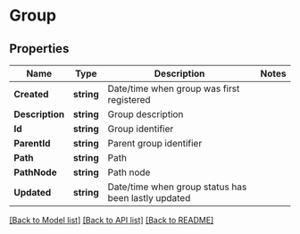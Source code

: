# Group

## Properties

Name | Type | Description | Notes
------------ | ------------- | ------------- | -------------
**Created** | **string** | Date/time when group was first registered | 
**Description** | **string** | Group description | 
**Id** | **string** | Group identifier | 
**ParentId** | **string** | Parent group identifier | 
**Path** | **string** | Path | 
**PathNode** | **string** | Path node | 
**Updated** | **string** | Date/time when group status has been lastly updated | 

[[Back to Model list]](../README.md#documentation-for-models) [[Back to API list]](../README.md#documentation-for-api-endpoints) [[Back to README]](../README.md)


